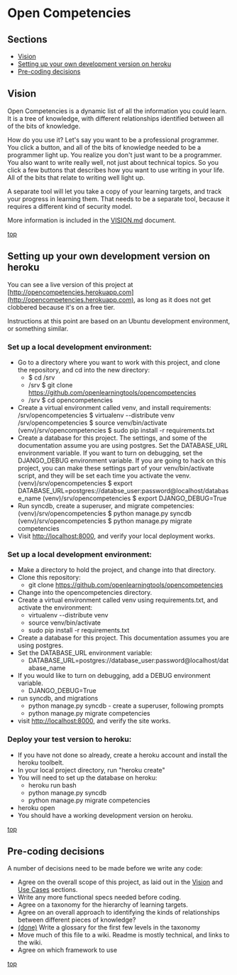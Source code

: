 <a name="top"></a>Open Competencies
===

Sections
---
- [Vision](#vision)
- [Setting up your own development version on heroku](#dev_setup)
- [Pre-coding decisions](#pre_coding_decisions)

<a name="vision"></a>Vision
-------
Open Competencies is a dynamic list of all the information you could learn.  It is a tree of knowledge, with different relationships identified between all of the bits of knowledge.

How do you use it?  Let's say you want to be a professional programmer.  You click a button, and all of the bits of knowledge needed to be a programmer light up.  You realize you don't just want to be a programmer.  You  also want to write really well, not just about technical topics.  So you click a few buttons that describes how you want to use writing in your life.  All of the bits that relate to writing well light up.

A separate tool will let you take a copy of your learning targets, and track your progress in learning them.  That needs to be a separate tool, because it requires a different kind of security model.

More information is included in the [VISION.md](https://github.com/openlearningtools/opencompetencies/blob/master/docs/VISION.md) document.

[top](#top)

<a name="dev_setup"></a>Setting up your own development version on heroku
---
You can see a live version of this project at [http://opencompetencies.herokuapp.com](http://opencompetencies.herokuapp.com), as long as it does not get clobbered because it's on a free tier.

Instructions at this point are based on an Ubuntu development environment, or something similar.

### Set up a local development environment:
- Go to a directory where you want to work with this project, and clone the repository, and cd into the new directory:
    - $ cd /srv
    - /srv $ git clone https://github.com/openlearningtools/opencompetencies
    - /srv $ cd opencompetencies
- Create a virtual environment called venv, and install requirements:
    /srv/opencompetencies $ virtualenv --distribute venv
    /srv/opencompetencies $ source venv/bin/activate
    (venv)/srv/opencompetencies $ sudo pip install -r requirements.txt
- Create a database for this project.  The settings, and some of the documentation assume you are using postgres. Set the DATABASE_URL environment variable.  If you want to turn on debugging, set the DJANGO_DEBUG environment variable.  If you are going to hack on this project, you can make these settings part of your venv/bin/activate script, and they will be set each time you activate the venv.
    (venv)/srv/opencompetencies $ export DATABASE_URL=postgres://databse_user:password@localhost/database_name
    (venv)/srv/opencompetencies $ export DJANGO_DEBUG=True
- Run syncdb, create a superuser, and migrate competencies:
    (venv)/srv/opencompetencies $ python manage.py syncdb
    (venv)/srv/opencompetencies $ python manage.py migrate competencies
- Visit [http://localhost:8000](http://localhost:8000), and verify your local deployment works.

### Set up a local development environment:
- Make a directory to hold the project, and change into that directory.
- Clone this repository:
    - git clone https://github.com/openlearningtools/opencompetencies
- Change into the opencompetencies directory.
- Create a virtual environment called venv using requirements.txt, and activate the environment:
    - virtualenv --distribute venv
    - source venv/bin/activate
    - sudo pip install -r requirements.txt
- Create a database for this project.  This documentation assumes you are using postgres.
- Set the DATABASE_URL environment variable:
    - DATABASE_URL=postgres://database_user:password@localhost/database_name
- If you would like to turn on debugging, add a DEBUG environment variable.
    - DJANGO_DEBUG=True
- run syncdb, and migrations
    - python manage.py syncdb
	 	  - create a superuser, following prompts
    - python manage.py migrate competencies
- visit [http://localhost:8000](http://localhost:8000), and verify the site works.

### Deploy your test version to heroku:
- If you have not done so already, create a heroku account and install the heroku toolbelt.
- In your local project directory, run "heroku create"
- You will need to set up the database on heroku:
    - heroku run bash
    - python manage.py syncdb
    - python manage.py migrate competencies
- heroku open
- You should have a working development version on heroku.

[top](#top)

<a name="pre_coding_decisions"></a>Pre-coding decisions
---
A number of decisions need to be made before we write any code:
- Agree on the overall scope of this project, as laid out in the [Vision](#vision) and [Use Cases](#use_cases) sections.
- Write any more functional specs needed before coding.
- Agree on a taxonomy for the hierarchy of learning targets.
- Agree on an overall approach to identifying the kinds of relationships between different pieces of knowledge?
- [(done)](https://github.com/openlearningtools/opencompetencies/blob/master/GLOSSARY.md) Write a glossary for the first few levels in the taxonomy
- Move much of this file to a wiki. Readme is mostly technical, and links to the wiki.
- Agree on which framework to use

[top](#top)
